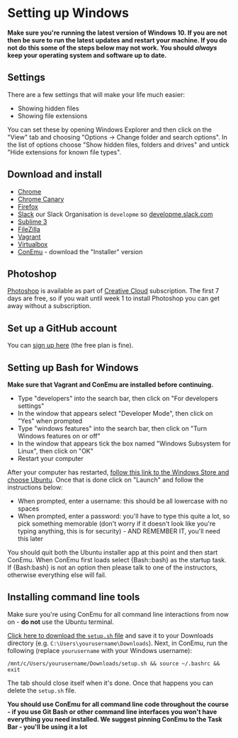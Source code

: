 # Setting up Windows

**Make sure you're running the latest version of Windows 10. If you are not then be sure to run the latest updates and restart your machine. If you do not do this some of the steps below may not work. You should *always* keep your operating system and software up to date.**

## Settings

There are a few settings that will make your life much easier:

- Showing hidden files
- Showing file extensions

You can set these by opening Windows Explorer and then click on the "View" tab and choosing "Options -> Change folder and search options". In the list of options choose "Show hidden files, folders and drives" and untick "Hide extensions for known file types".

## Download and install

- [Chrome](https://www.google.co.uk/chrome/browser/desktop/index.html)
- [Chrome Canary](https://www.google.co.uk/chrome/browser/canary.html)
- [Firefox](https://www.mozilla.org/firefox)
- [Slack](https://slack.com/) our Slack Organisation is `developme` so [developme.slack.com](https://developme.slack.com/)
- [Sublime 3](https://www.sublimetext.com/3)
- [FileZilla](https://filezilla-project.org/download.php?show_all=1)
- [Vagrant](https://releases.hashicorp.com/vagrant/2.1.2/vagrant_2.1.2_x86_64.msi)
- [Virtualbox](https://www.virtualbox.org/)
- [ConEmu](https://conemu.github.io) - download the "Installer" version

## Photoshop

[Photoshop](http://www.adobe.com/uk/products/photoshop.html) is available as part of [Creative Cloud](https://creative.adobe.com/products/download/creative-cloud) subscription. The first 7 days are free, so if you wait until week 1 to install Photoshop you can get away without a subscription.

## Set up a GitHub account

You can [sign up here](https://github.com/join) (the free plan is fine).

## Setting up Bash for Windows 

**Make sure that Vagrant and ConEmu are installed before continuing.**

- Type "developers" into the search bar, then click on "For developers settings"
- In the window that appears select "Developer Mode", then click on "Yes" when prompted
- Type "windows features" into the search bar, then click on "Turn Windows features on or off"
- In the window that appears tick the box named "Windows Subsystem for Linux", then click on "OK"
- Restart your computer

After your computer has restarted, [follow this link to the Windows Store and choose Ubuntu](https://aka.ms/wslstore). Once that is done click on "Launch" and follow the instructions below:

- When prompted, enter a username: this should be all lowercase with no spaces
- When prompted, enter a password: you'll have to type this quite a lot, so pick something memorable (don't worry if it doesn't look like you're typing anything, this is for security) - AND REMEMBER IT, you'll need this later

You should quit both the Ubuntu installer app at this point and then start ConEmu. When ConEmu first loads select {Bash::bash} as the startup task. If {Bash:bash} is not an option then please talk to one of the instructors, otherwise everything else will fail.


## Installing command line tools

Make sure you're using ConEmu for all command line interactions from now on - **do not** use the Ubuntu terminal.

[Click here to download the `setup.sh` file](https://cdn.rawgit.com/develop-me/setup/436027f9d74e7f22511ac616eb715667cc9563f7/windows/setup.sh) and save it to your Downloads directory (e.g. `C:\Users\yourusername\Downloads`). Next, in ConEmu, run the following (replace `yourusername` with your Windows username):

```
/mnt/c/Users/yourusername/Downloads/setup.sh && source ~/.bashrc && exit
```

The tab should close itself when it's done. Once that happens you can delete the `setup.sh` file.

**You should use ConEmu for all command line code throughout the course - if you use Git Bash or other command line interfaces you won't have everything you need installed. We suggest pinning ConEmu to the Task Bar - you'll be using it a lot**
